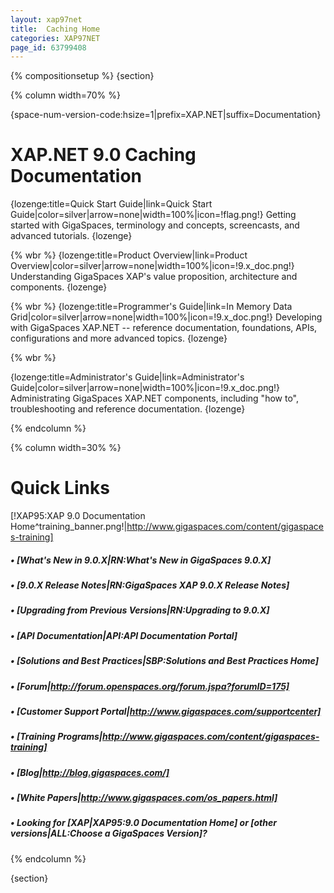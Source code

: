 ```yaml
---
layout: xap97net
title:  Caching Home
categories: XAP97NET
page_id: 63799408
---
```


{% compositionsetup %}
{section}

{% column width=70% %}

{space-num-version-code:hsize=1|prefix=XAP.NET|suffix=Documentation}

# XAP.NET 9.0 Caching Documentation

{lozenge:title=Quick Start Guide|link=Quick Start Guide|color=silver|arrow=none|width=100%|icon=!flag.png!}
Getting started with GigaSpaces, terminology and concepts, screencasts, and advanced tutorials.
{lozenge}

{% wbr %}
{lozenge:title=Product Overview|link=Product Overview|color=silver|arrow=none|width=100%|icon=!9.x_doc.png!}
Understanding GigaSpaces XAP's value proposition, architecture and components.
{lozenge}

{% wbr %}
{lozenge:title=Programmer's Guide|link=In Memory Data Grid|color=silver|arrow=none|width=100%|icon=!9.x_doc.png!}
Developing with GigaSpaces XAP.NET -- reference documentation, foundations, APIs, configurations and more advanced topics.
{lozenge}

{% wbr %}

{lozenge:title=Administrator's Guide|link=Administrator's Guide|color=silver|arrow=none|width=100%|icon=!9.x_doc.png!}
Administrating GigaSpaces XAP.NET components, including "how to", troubleshooting and reference documentation.
{lozenge}

{% endcolumn %}

{% column width=30% %}

# Quick Links

[!XAP95:XAP 9.0 Documentation Home^training_banner.png!|http://www.gigaspaces.com/content/gigaspaces-training]

##### &bull; [What's New in 9.0.X|RN:What's New in GigaSpaces 9.0.X]

##### &bull; [9.0.X Release Notes|RN:GigaSpaces XAP 9.0.X Release Notes]

##### &bull; [Upgrading from Previous Versions|RN:Upgrading to 9.0.X]

##### &bull; [API Documentation|API:API Documentation Portal]

##### &bull; [Solutions and Best Practices|SBP:Solutions and Best Practices Home]

##### &bull; [Forum|http://forum.openspaces.org/forum.jspa?forumID=175]

##### &bull; [Customer Support Portal|http://www.gigaspaces.com/supportcenter]

##### &bull; [Training Programs|http://www.gigaspaces.com/content/gigaspaces-training]

##### &bull; [Blog|http://blog.gigaspaces.com/]

##### &bull; [White Papers|http://www.gigaspaces.com/os_papers.html]

##### &bull; Looking for **[**XAP**|XAP95:9.0 Documentation Home]** or **[**other versions**|ALL:Choose a GigaSpaces Version]**?

{% endcolumn %}

{section}